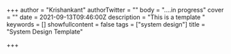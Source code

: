 +++
author = "Krishankant"
authorTwitter = ""
body = "....in progress"
cover = ""
date = 2021-09-13T09:46:00Z
description = "This is a template "
keywords = []
showfullcontent = false
tags = ["system design"]
title = "System Design Template"

+++

